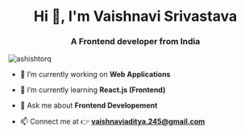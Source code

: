 <h1 align="center">Hi 👋, I'm Vaishnavi Srivastava</h1>
<h3 align="center">A Frontend developer from India</h3>

 <p align="left"> <img src="https://komarev.com/ghpvc/?username=ashishtorq&label=Profile%20views&color=0e75b6&style=flat" alt="ashishtorq" /> </p>



- 🔭 I’m currently working on **Web Applications**

- 🌱 I’m currently learning **React.js (Frontend)**

<!-- - 👯 I’m looking to collaborate on [FitFusion](https://wondrous-profiterole-ec81d2.netlify.app/)-->

- 💬 Ask me about **Frontend Developement**

- 📫 Connect me at 👉 **vaishnaviaditya.245@gmail.com**
